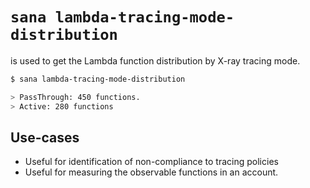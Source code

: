 # `sana lambda-tracing-mode-distribution`

is used to get the Lambda function distribution by X-ray tracing mode.

```sh
$ sana lambda-tracing-mode-distribution

> PassThrough: 450 functions.
> Active: 280 functions
```

## Use-cases

- Useful for identification of non-compliance to tracing policies
- Useful for measuring the observable functions in an account.
